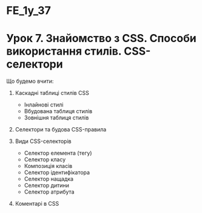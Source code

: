 # FE_1y_37

# Урок 7. Знайомство з CSS. Способи використання стилів. CSS-селектори

Що будемо вчити:

1. Каскадні таблиці стилів CSS

   - Інлайнові стилі​
   - Вбудована таблиця стилів​
   - Зовнішня таблиця стилів​

2. Селектори та будова CSS-правила

3. Види CSS-селекторів

   - Селектор елемента (тегу)​
   - Селектор класу​
   - Композиція класів
   - Селектор ідентифікатора​
   - Селектор нащадка​
   - Селектор дитини
   - Селектор атрибута​

4. Коментарі в CSS
